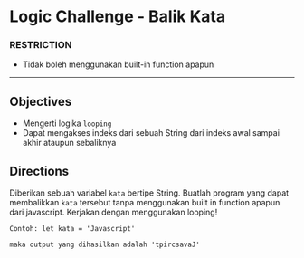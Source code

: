 # Logic Challenge - Balik Kata

### RESTRICTION

- Tidak boleh menggunakan built-in function apapun

---

## Objectives

- Mengerti logika `looping`
- Dapat mengakses indeks dari sebuah String dari indeks awal sampai akhir ataupun sebaliknya


## Directions

Diberikan sebuah variabel `kata` bertipe String. Buatlah program yang dapat membalikkan `kata` tersebut tanpa menggunakan built in function apapun dari javascript. Kerjakan dengan menggunakan looping!

```
Contoh: let kata = 'Javascript'

maka output yang dihasilkan adalah 'tpircsavaJ'
